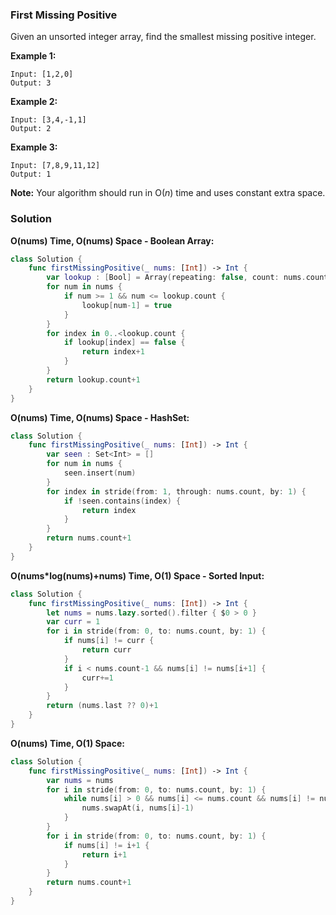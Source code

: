 
### First Missing Positive

Given an unsorted integer array, find the smallest missing positive integer.

__Example 1:__
```
Input: [1,2,0]
Output: 3
```
__Example 2:__
```
Input: [3,4,-1,1]
Output: 2
```
__Example 3:__
```
Input: [7,8,9,11,12]
Output: 1
```
__Note:__
Your algorithm should run in O(*n*) time and uses constant extra space.

### Solution
__O(nums) Time, O(nums) Space - Boolean Array:__
```Swift
class Solution {
    func firstMissingPositive(_ nums: [Int]) -> Int {
        var lookup : [Bool] = Array(repeating: false, count: nums.count)
        for num in nums {
            if num >= 1 && num <= lookup.count {
                lookup[num-1] = true
            }
        }
        for index in 0..<lookup.count {
            if lookup[index] == false {
                return index+1
            }
        }
        return lookup.count+1
    }
}
```
__O(nums) Time, O(nums) Space - HashSet:__
```Swift
class Solution {
    func firstMissingPositive(_ nums: [Int]) -> Int {
        var seen : Set<Int> = []
        for num in nums {
            seen.insert(num)
        }
        for index in stride(from: 1, through: nums.count, by: 1) {
            if !seen.contains(index) {
                return index
            }
        }
        return nums.count+1
    }
}
```
__O(nums*log(nums)+nums) Time, O(1) Space - Sorted Input:__
```Swift
class Solution {
    func firstMissingPositive(_ nums: [Int]) -> Int {
        let nums = nums.lazy.sorted().filter { $0 > 0 }
        var curr = 1
        for i in stride(from: 0, to: nums.count, by: 1) {
            if nums[i] != curr {
                return curr
            }
            if i < nums.count-1 && nums[i] != nums[i+1] {
                curr+=1
            }
        }
        return (nums.last ?? 0)+1
    }
}
```
__O(nums) Time, O(1) Space:__
```Swift
class Solution {
    func firstMissingPositive(_ nums: [Int]) -> Int {
        var nums = nums
        for i in stride(from: 0, to: nums.count, by: 1) {
            while nums[i] > 0 && nums[i] <= nums.count && nums[i] != nums[nums[i]-1] {
                nums.swapAt(i, nums[i]-1)
            }
        }
        for i in stride(from: 0, to: nums.count, by: 1) {
            if nums[i] != i+1 {
                return i+1
            }
        }
        return nums.count+1
    }
}
```